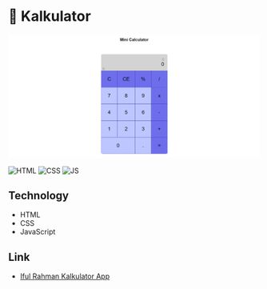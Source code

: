 # 🚀 Kalkulator 

<p align="center">
  <img width="800" alt="logo" src="docs/Screenshot_2.png"/>
</p>

![HTML](https://img.shields.io/badge/HTML%20-light.svg?&style=flat&logo=html5&logoColor=%23F7DF1E&color=FF6347)
![CSS](https://img.shields.io/badge/CSS%20-light.svg?&style=flat&logo=css3&logoColor=%23F7DF1E&color=1E90FF)
![JS](https://img.shields.io/badge/Javascript%20-%23323330.svg?&style=flat&logo=javascript&logoColor=%23F7DF1E&color=008080)

## Technology
- HTML
- CSS
- JavaScript

## Link
- [Iful Rahman Kalkulator App](https://ifulrahman.github.io/ifulrahman-kalkulator.github.io/)
